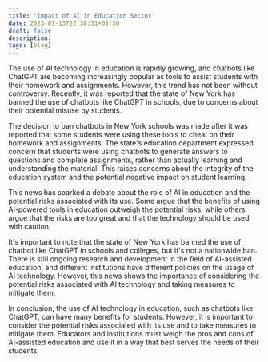 ```yaml
---
title: "Impact of AI in Education Sector"
date: 2023-01-13T22:38:31+05:30
draft: false
description: 
tags: [blog]
---
```


The use of AI technology in education is rapidly
growing, and chatbots like ChatGPT are becoming
increasingly popular as tools to assist students
with their homework and assignments. However, this
trend has not been without controversy. Recently,
it was reported that the state of New York has
banned the use of chatbots like ChatGPT in schools,
due to concerns about their potential misuse by
students.

The decision to ban chatbots in New York schools
was made after it was reported that some students
were using these tools to cheat on their homework
and assignments. The state's education department
expressed concern that students were using chatbots
to generate answers to questions and complete
assignments, rather than actually learning and
understanding the material. This raises concerns
about the integrity of the education system and the
potential negative impact on student learning.

This news has sparked a debate about the role of AI
in education and the potential risks associated
with its use. Some argue that the benefits of using
AI-powered tools in education outweigh the
potential risks, while others argue that the risks
are too great and that the technology should be
used with caution.

It's important to note that the state of New York
has banned the use of chatbot like ChatGPT in
schools and colleges, but it's not a nationwide
ban. There is still ongoing research and
development in the field of AI-assisted education,
and different institutions have different policies
on the usage of AI technology. However, this news
shows the importance of considering the potential
risks associated with AI technology and taking
measures to mitigate them.

In conclusion, the use of AI technology in
education, such as chatbots like ChatGPT, can have
many benefits for students. However, it is
important to consider the potential risks
associated with its use and to take measures to
mitigate them. Educators and institutions must
weigh the pros and cons of AI-assisted education
and use it in a way that best serves the needs of
their students.

